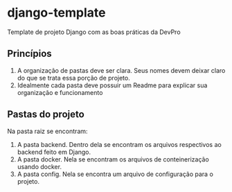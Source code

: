# django-template
Template de projeto Django com as boas práticas da DevPro


## Princípios

1. A organização de pastas deve ser clara. Seus nomes devem deixar claro do que se trata essa porção de projeto.
1. Idealmente cada pasta deve possuir um Readme para explicar sua organização e funcionamento

## Pastas do projeto

Na pasta raiz se encontram: 

1. A pasta backend. Dentro dela se encontram os arquivos respectivos ao backend feito em Django.
1. A pasta docker. Nela se encontram os arquivos de conteinerização usando docker.
1. A pasta config. Nela se encontra um arquivo de configuração para o projeto.